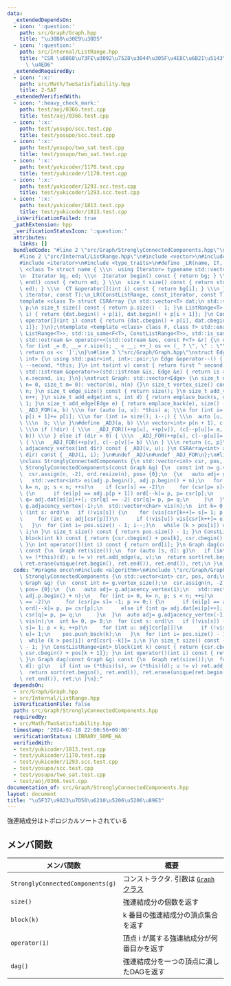 ```yaml
---
data:
  _extendedDependsOn:
  - icon: ':question:'
    path: src/Graph/Graph.hpp
    title: "\u30B0\u30E9\u30D5"
  - icon: ':question:'
    path: src/Internal/ListRange.hpp
    title: "CSR \u8868\u73FE\u3092\u7528\u3044\u305F\u4E8C\u6B21\u5143\u914D\u5217\
      \ \u4ED6"
  _extendedRequiredBy:
  - icon: ':x:'
    path: src/Math/TwoSatisfiability.hpp
    title: 2-SAT
  _extendedVerifiedWith:
  - icon: ':heavy_check_mark:'
    path: test/aoj/0366.test.cpp
    title: test/aoj/0366.test.cpp
  - icon: ':x:'
    path: test/yosupo/scc.test.cpp
    title: test/yosupo/scc.test.cpp
  - icon: ':x:'
    path: test/yosupo/two_sat.test.cpp
    title: test/yosupo/two_sat.test.cpp
  - icon: ':x:'
    path: test/yukicoder/1170.test.cpp
    title: test/yukicoder/1170.test.cpp
  - icon: ':x:'
    path: test/yukicoder/1293.scc.test.cpp
    title: test/yukicoder/1293.scc.test.cpp
  - icon: ':x:'
    path: test/yukicoder/1813.test.cpp
    title: test/yukicoder/1813.test.cpp
  _isVerificationFailed: true
  _pathExtension: hpp
  _verificationStatusIcon: ':question:'
  attributes:
    links: []
  bundledCode: "#line 2 \"src/Graph/StronglyConnectedComponents.hpp\"\n#include <algorithm>\n\
    #line 2 \"src/Internal/ListRange.hpp\"\n#include <vector>\n#include <iostream>\n\
    #include <iterator>\n#include <type_traits>\n#define _LR(name, IT, CT) \\\n template\
    \ <class T> struct name { \\\n  using Iterator= typename std::vector<T>::IT; \\\
    \n  Iterator bg, ed; \\\n  Iterator begin() const { return bg; } \\\n  Iterator\
    \ end() const { return ed; } \\\n  size_t size() const { return std::distance(bg,\
    \ ed); } \\\n  CT &operator[](int i) const { return bg[i]; } \\\n }\n_LR(ListRange,\
    \ iterator, const T);\n_LR(ConstListRange, const_iterator, const T);\n#undef _LR\n\
    template <class T> struct CSRArray {\n std::vector<T> dat;\n std::vector<int>\
    \ p;\n size_t size() const { return p.size() - 1; }\n ListRange<T> operator[](int\
    \ i) { return {dat.begin() + p[i], dat.begin() + p[i + 1]}; }\n ConstListRange<T>\
    \ operator[](int i) const { return {dat.cbegin() + p[i], dat.cbegin() + p[i +\
    \ 1]}; }\n};\ntemplate <template <class> class F, class T> std::enable_if_t<std::disjunction_v<std::is_same<F<T>,\
    \ ListRange<T>>, std::is_same<F<T>, ConstListRange<T>>, std::is_same<F<T>, CSRArray<T>>>,\
    \ std::ostream &> operator<<(std::ostream &os, const F<T> &r) {\n os << '[';\n\
    \ for (int _= 0, __= r.size(); _ < __; ++_) os << (_ ? \", \" : \"\") << r[_];\n\
    \ return os << ']';\n}\n#line 3 \"src/Graph/Graph.hpp\"\nstruct Edge: std::pair<int,\
    \ int> {\n using std::pair<int, int>::pair;\n Edge &operator--() { return --first,\
    \ --second, *this; }\n int to(int v) const { return first ^ second ^ v; }\n friend\
    \ std::istream &operator>>(std::istream &is, Edge &e) { return is >> e.first >>\
    \ e.second, is; }\n};\nstruct Graph: std::vector<Edge> {\n size_t n;\n Graph(size_t\
    \ n= 0, size_t m= 0): vector(m), n(n) {}\n size_t vertex_size() const { return\
    \ n; }\n size_t edge_size() const { return size(); }\n size_t add_vertex() { return\
    \ n++; }\n size_t add_edge(int s, int d) { return emplace_back(s, d), size() -\
    \ 1; }\n size_t add_edge(Edge e) { return emplace_back(e), size() - 1; }\n#define\
    \ _ADJ_FOR(a, b) \\\n for (auto [u, v]: *this) a; \\\n for (int i= 0; i < n; ++i)\
    \ p[i + 1]+= p[i]; \\\n for (int i= size(); i--;) { \\\n  auto [u, v]= (*this)[i];\
    \ \\\n  b; \\\n }\n#define _ADJ(a, b) \\\n vector<int> p(n + 1), c(size() << !dir);\
    \ \\\n if (!dir) { \\\n  _ADJ_FOR((++p[u], ++p[v]), (c[--p[u]]= a, c[--p[v]]=\
    \ b)) \\\n } else if (dir > 0) { \\\n  _ADJ_FOR(++p[u], c[--p[u]]= a) \\\n } else\
    \ { \\\n  _ADJ_FOR(++p[v], c[--p[v]]= b) \\\n } \\\n return {c, p}\n CSRArray<int>\
    \ adjacency_vertex(int dir) const { _ADJ(v, u); }\n CSRArray<int> adjacency_edge(int\
    \ dir) const { _ADJ(i, i); }\n#undef _ADJ\n#undef _ADJ_FOR\n};\n#line 4 \"src/Graph/StronglyConnectedComponents.hpp\"\
    \nclass StronglyConnectedComponents {\n std::vector<int> csr, pos, ord;\npublic:\n\
    \ StronglyConnectedComponents(const Graph &g) {\n  const int n= g.vertex_size();\n\
    \  csr.assign(n, -2), ord.resize(n), pos= {0};\n  {\n   auto adj= g.adjacency_vertex(1);\n\
    \   std::vector<int> ei(adj.p.begin(), adj.p.begin() + n);\n   for (int s= 0,\
    \ k= n, p; s < n; ++s)\n    if (csr[s] == -2)\n     for (csr[p= s]= -1; p >= 0;)\
    \ {\n      if (ei[p] == adj.p[p + 1]) ord[--k]= p, p= csr[p];\n      else if (int\
    \ q= adj.dat[ei[p]++]; csr[q] == -2) csr[q]= p, p= q;\n     }\n  }\n  auto adj=\
    \ g.adjacency_vertex(-1);\n  std::vector<char> vis(n);\n  int k= 0, p= 0;\n  for\
    \ (int s: ord)\n   if (!vis[s]) {\n    for (vis[csr[k++]= s]= 1; p < k; ++p)\n\
    \     for (int u: adj[csr[p]])\n      if (!vis[u]) vis[csr[k++]= u]= 1;\n    pos.push_back(k);\n\
    \   }\n  for (int i= pos.size() - 1; i--;)\n   while (k > pos[i]) ord[csr[--k]]=\
    \ i;\n }\n size_t size() const { return pos.size() - 1; }\n ConstListRange<int>\
    \ block(int k) const { return {csr.cbegin() + pos[k], csr.cbegin() + pos[k + 1]};\
    \ }\n int operator()(int i) const { return ord[i]; }\n Graph dag(const Graph &g)\
    \ const {\n  Graph ret(size());\n  for (auto [s, d]: g)\n   if (int u= (*this)(s),\
    \ v= (*this)(d); u != v) ret.add_edge(u, v);\n  return sort(ret.begin(), ret.end()),\
    \ ret.erase(unique(ret.begin(), ret.end()), ret.end()), ret;\n }\n};\n"
  code: "#pragma once\n#include <algorithm>\n#include \"src/Graph/Graph.hpp\"\nclass\
    \ StronglyConnectedComponents {\n std::vector<int> csr, pos, ord;\npublic:\n StronglyConnectedComponents(const\
    \ Graph &g) {\n  const int n= g.vertex_size();\n  csr.assign(n, -2), ord.resize(n),\
    \ pos= {0};\n  {\n   auto adj= g.adjacency_vertex(1);\n   std::vector<int> ei(adj.p.begin(),\
    \ adj.p.begin() + n);\n   for (int s= 0, k= n, p; s < n; ++s)\n    if (csr[s]\
    \ == -2)\n     for (csr[p= s]= -1; p >= 0;) {\n      if (ei[p] == adj.p[p + 1])\
    \ ord[--k]= p, p= csr[p];\n      else if (int q= adj.dat[ei[p]++]; csr[q] == -2)\
    \ csr[q]= p, p= q;\n     }\n  }\n  auto adj= g.adjacency_vertex(-1);\n  std::vector<char>\
    \ vis(n);\n  int k= 0, p= 0;\n  for (int s: ord)\n   if (!vis[s]) {\n    for (vis[csr[k++]=\
    \ s]= 1; p < k; ++p)\n     for (int u: adj[csr[p]])\n      if (!vis[u]) vis[csr[k++]=\
    \ u]= 1;\n    pos.push_back(k);\n   }\n  for (int i= pos.size() - 1; i--;)\n \
    \  while (k > pos[i]) ord[csr[--k]]= i;\n }\n size_t size() const { return pos.size()\
    \ - 1; }\n ConstListRange<int> block(int k) const { return {csr.cbegin() + pos[k],\
    \ csr.cbegin() + pos[k + 1]}; }\n int operator()(int i) const { return ord[i];\
    \ }\n Graph dag(const Graph &g) const {\n  Graph ret(size());\n  for (auto [s,\
    \ d]: g)\n   if (int u= (*this)(s), v= (*this)(d); u != v) ret.add_edge(u, v);\n\
    \  return sort(ret.begin(), ret.end()), ret.erase(unique(ret.begin(), ret.end()),\
    \ ret.end()), ret;\n }\n};"
  dependsOn:
  - src/Graph/Graph.hpp
  - src/Internal/ListRange.hpp
  isVerificationFile: false
  path: src/Graph/StronglyConnectedComponents.hpp
  requiredBy:
  - src/Math/TwoSatisfiability.hpp
  timestamp: '2024-02-18 22:00:56+09:00'
  verificationStatus: LIBRARY_SOME_WA
  verifiedWith:
  - test/yukicoder/1813.test.cpp
  - test/yukicoder/1170.test.cpp
  - test/yukicoder/1293.scc.test.cpp
  - test/yosupo/scc.test.cpp
  - test/yosupo/two_sat.test.cpp
  - test/aoj/0366.test.cpp
documentation_of: src/Graph/StronglyConnectedComponents.hpp
layout: document
title: "\u5F37\u9023\u7D50\u6210\u5206\u5206\u89E3"
---
```

強連結成分はトポロジカルソートされている

## メンバ関数

| メンバ関数                           | 概要                                      |
| -------------------------------- | ------------------------------------------- |
| `StronglyConnectedComponents(g)` | コンストラクタ. 引数は [`Graph` クラス](Graph.hpp) |
| `size()`               | 強連結成分の個数を返す                      |
| `block(k)`                       | k 番目の強連結成分の頂点集合を返す          |
| `operator(i)`                      | 頂点 i が属する強連結成分が何番目かを返す   |
| `dag()`                          | 強連結成分を一つの頂点に潰したDAGを返す                           |
